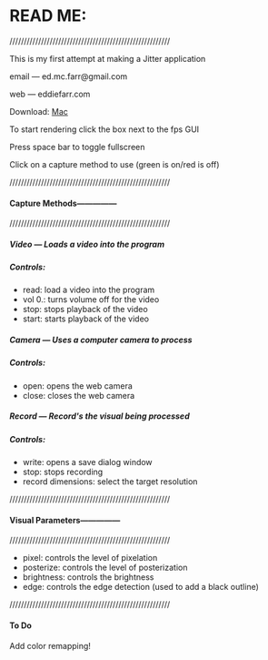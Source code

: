 <h1>READ ME:</h1>
<div>
<p>////////////////////////////////////////////////////////</p>
<p>This is my first attempt at making a Jitter application</p>
<p>email — ed.mc.farr@gmail.com</p>
<p>web — eddiefarr.com</p>
<p>Download: <a href="https://drive.google.com/file/d/0Bxd7aIM353eSXzdGUjRFOTJZaEk/view?usp=sharing">Mac</a></p>
<p>To start rendering click the box next to the fps GUI</p>
<p>Press space bar to toggle fullscreen</p>
<p>Click on a capture method to use (green is on/red is off)</p>
</div>
<div>
<p>////////////////////////////////////////////////////////</p>
<h4>Capture Methods—————</h4>
<p>////////////////////////////////////////////////////////</p>
<h5>Video — Loads a video into the program</h5>
<h5>Controls:</h5>
<ul>
	<li>read: load a video into the program</li>
	<li>vol 0.: turns volume off for the video</li>
	<li>stop: stops playback of the video</li>
	<li>start: starts playback of the video</li>
</ul>
<h5>Camera — Uses a computer camera to process</h5>
<h5>Controls:</h5>
<ul>
	<li>open: opens the web camera</li>
	<li>close: closes the web camera</li>
</ul>
<h5>Record — Record's the visual being processed</h5>
<h5>Controls:</h5>
<ul>
	<li>write: opens a save dialog window</li>
	<li>stop: stops recording</li>
	<li>record dimensions: select the target resolution</li>
</ul>
</div>
<div>
<p>////////////////////////////////////////////////////////</p4>
<h4>Visual Parameters—————</h4>
<p>////////////////////////////////////////////////////////</p>
<ul>
	<li>pixel:  controls the level of pixelation</li>
	<li>posterize: controls the level of posterization</li> 
	<li>brightness: controls the brightness</li>
	<li>edge: controls the edge detection (used to add a black outline)</li>
</ul>
<p>////////////////////////////////////////////////////////</p>
</div>
<div>
<h4>To Do</h4>
<p>Add color remapping!</p>
</div>

